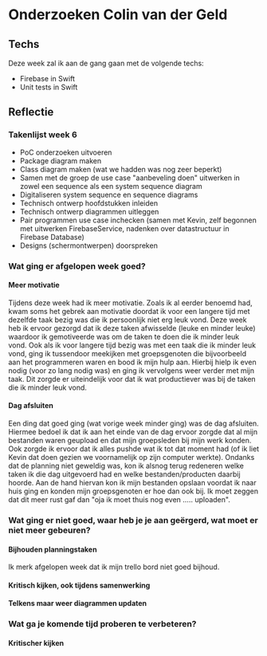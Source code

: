 ﻿# Onderzoeken Colin van der Geld

## Techs

Deze week zal ik aan de gang gaan met de volgende techs:
* Firebase in Swift
* Unit tests in Swift

## Reflectie

### Takenlijst week 6
* PoC onderzoeken uitvoeren
* Package diagram maken
* Class diagram maken (wat we hadden was nog zeer beperkt)
* Samen met de groep de use case "aanbeveling doen" uitwerken in zowel een sequence als een system sequence diagram
* Digitaliseren system sequence en sequence diagrams
* Technisch ontwerp hoofdstukken inleiden
* Technisch ontwerp diagrammen uitleggen
* Pair programmen use case inchecken (samen met Kevin, zelf begonnen met uitwerken FirebaseService, nadenken over datastructuur in Firebase Database)
* Designs (schermontwerpen) doorspreken


### Wat ging er afgelopen week goed?
#### Meer motivatie
Tijdens deze week had ik meer motivatie. Zoals ik al eerder benoemd had, kwam soms het gebrek aan motivatie doordat ik voor een langere tijd met dezelfde taak bezig was die ik persoonlijk niet erg leuk vond. Deze week heb ik ervoor gezorgd dat ik deze taken afwisselde (leuke en minder leuke) waardoor ik gemotiveerde was om de taken te doen die ik minder leuk vond. Ook als ik voor langere tijd bezig was met een taak die ik minder leuk vond, ging ik tussendoor meekijken met groepsgenoten die bijvoorbeeld aan het programmeren waren en bood ik mijn hulp aan. Hierbij hielp ik even nodig (voor zo lang nodig was) en ging ik vervolgens weer verder met mijn taak. Dit zorgde er uiteindelijk voor dat ik wat productiever was bij de taken die ik minder leuk vond.

#### Dag afsluiten
Een ding dat goed ging (wat vorige week minder ging) was de dag afsluiten. Hiermee bedoel ik dat ik aan het einde van de dag ervoor zorgde dat al mijn bestanden waren geupload en dat mijn groepsleden bij mijn werk konden. Ook zorgde ik ervoor dat ik alles pushde wat ik tot dat moment had (of ik liet Kevin dat doen gezien we voornamelijk op zijn computer werkte). Ondanks dat de planning niet geweldig was, kon ik alsnog terug redeneren welke taken ik die dag uitgevoerd had en welke bestanden/producten daarbij hoorde. Aan de hand hiervan kon ik mijn bestanden opslaan voordat ik naar huis ging en konden mijn groepsgenoten er hoe dan ook bij. Ik moet zeggen dat dit meer rust gaf dan "oja ik moet thuis nog even ..... uploaden".

### Wat ging er niet goed, waar heb je je aan geërgerd, wat moet er niet meer gebeuren?
#### Bijhouden planningstaken
Ik merk afgelopen week dat ik mijn trello bord niet goed bijhoud. 

#### Kritisch kijken, ook tijdens samenwerking


#### Telkens maar weer diagrammen updaten


### Wat ga je komende tijd proberen te verbeteren?
#### Kritischer kijken


